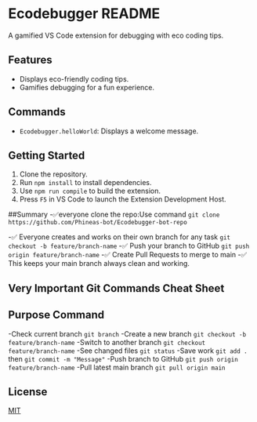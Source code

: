 # Ecodebugger README




A gamified VS Code extension for debugging with eco coding tips.

## Features
- Displays eco-friendly coding tips.
- Gamifies debugging for a fun experience.

## Commands
- `Ecodebugger.helloWorld`: Displays a welcome message.

## Getting Started
1. Clone the repository.
2. Run `npm install` to install dependencies.
3. Use `npm run compile` to build the extension.
4. Press `F5` in VS Code to launch the Extension Development Host.


##Summary
-✅everyone clone the repo:Use command `git clone https://github.com/Phineas-bot/Ecodebugger-bot-repo`

-✅ Everyone creates and works on their own branch for any task `git checkout -b feature/branch-name`
-✅ Push your branch to GitHub `git push origin feature/branch-name`
-✅ Create Pull Requests to merge to main 
-✅ This keeps your main branch always clean and working.

## Very Important Git Commands Cheat Sheet
## Purpose	Command
-Check current branch	`git branch`
-Create a new branch	`git checkout -b feature/branch-name`
-Switch to another branch	`git checkout feature/branch-name`
-See changed files	`git status`
-Save work	`git add .` then `git commit -m "Message"`
-Push branch to GitHub	`git push origin feature/branch-name`
-Pull latest main branch	`git pull origin main`

## License
[MIT](LICENSE)
